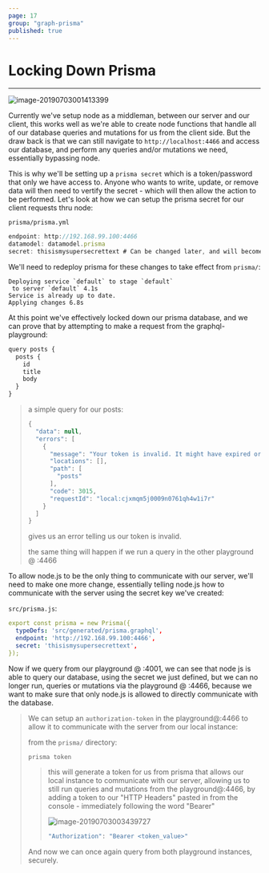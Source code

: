 ```yaml
---
page: 17
group: "graph-prisma"
published: true
---
```


# Locking Down Prisma

---------------------------------

![image-20190703001413399](http://ww4.sinaimg.cn/large/006tNc79ly1g4mj0jgeqbj30s10fpabp.jpg)

Currently we've setup node as a middleman, between our server and our client, this works well as we're able to create node functions that handle all of our database queries and mutations for us from the client side. But the draw back is that we can still navigate to `http://localhost:4466` and access our database, and perform any queries and/or mutations we need, essentially bypassing node.

This is why we'll be setting up a `prisma secret` which is a token/password that only we have access to. Anyone who wants to write, update, or remove data will then need to vertify the secret - which will then allow the action to be performed. Let's look at how we can setup the prisma secret for our client requests thru node:

`prisma/prisma.yml`

```js
endpoint: http://192.168.99.100:4466
datamodel: datamodel.prisma
secret: thisismysupersecrettext # Can be changed later, and will become an env variable also
```

We'll need to redeploy prisma for these changes to take effect from `prisma/`:

```shell
Deploying service `default` to stage `default`
 to server `default` 4.1s
Service is already up to date.
Applying changes 6.8s
```

At this point we've effectively locked down our prisma database, and we can prove that by attempting to make a request from the graphql-playground:

```js
query posts {
  posts {
    id
    title
    body
  }
}
```

> a simple query for our posts:
>
> ```js
> {
>   "data": null,
>   "errors": [
>     {
>       "message": "Your token is invalid. It might have expired or you might be using a token from a different project.",
>       "locations": [],
>       "path": [
>         "posts"
>       ],
>       "code": 3015,
>       "requestId": "local:cjxmqm5j0009n0761qh4w1i7r"
>     }
>   ]
> }
> ```
>
> gives us an error telling us our token is invalid.
>
> the same thing will happen if we run a query in the other playground @ :4466



To allow node.js to be the only thing to communicate with our server, we'll need to make one more change, essentially telling node.js how to communicate with the server using the secret key we've created:

`src/prisma.js`:

```yml
export const prisma = new Prisma({
  typeDefs: 'src/generated/prisma.graphql',
  endpoint: 'http://192.168.99.100:4466',
  secret: 'thisismysupersecrettext',
});
```



Now if we query from our playground @ :4001, we can see that node js is able to query our database, using the secret we just defined, but we can no longer run, queries or mutations via the playground @ :4466, because we want to make sure that only node.js is allowed to directly communicate with the database.

> We can setup an `authorization-token` in the playground@:4466 to allow it to communicate with the server from our local instance:
>
> from the `prisma/` directory:
>
> ```shell
> prisma token
> ```
>
> > this will generate a token for us from prisma that allows our local instance to communicate with our server, allowing us to still run queries and mutations from the playground@:4466, by adding a token to our "HTTP Headers" pasted in from the console - immediately following the word "Bearer"
> >
> > ![image-20190703003439727](http://ww4.sinaimg.cn/large/006tNc79ly1g4mjlul1anj30g603ljrg.jpg)
> >
> > ```js
> > "Authorization": "Bearer <token_value>"
> > ```
>
> And now we can once again query from both playground instances, securely. 



